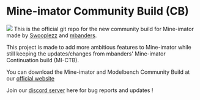 # Mine-imator Community Build (CB)
![](https://i.imgur.com/jkGEYs1.png)
This is the official git repo for the new community build for Mine-imator made by [Swooplezz](https://x.com/swooplezz) and [mbanders](https://x.com/mbandersmc).

This project is made to add more ambitious features to Mine-imator while still keeping the updates/changes from mbanders' Mine-imator Continuation build (MI-CTB).

You can download the Mine-imator and Modelbench Community Build at our [official website](https://communitybuild.netlify.app)

Join our [discord server](https://discord.gg/xs2Z9dEu2y) here for bug reports and updates !

